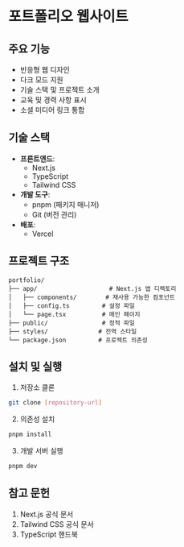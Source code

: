 # 포트폴리오 웹사이트

## 주요 기능
- 반응형 웹 디자인
- 다크 모드 지원
- 기술 스택 및 프로젝트 소개
- 교육 및 경력 사항 표시
- 소셜 미디어 링크 통합

## 기술 스택
- **프론트엔드**: 
  - Next.js
  - TypeScript
  - Tailwind CSS
- **개발 도구**:
  - pnpm (패키지 매니저)
  - Git (버전 관리)
- **배포**:
  - Vercel

## 프로젝트 구조
```
portfolio/
├── app/                    # Next.js 앱 디렉토리
│   ├── components/        # 재사용 가능한 컴포넌트
│   ├── config.ts         # 설정 파일
│   └── page.tsx          # 메인 페이지
├── public/               # 정적 파일
├── styles/              # 전역 스타일
└── package.json         # 프로젝트 의존성
```

## 설치 및 실행
1. 저장소 클론
```bash
git clone [repository-url]
```

2. 의존성 설치
```bash
pnpm install
```

3. 개발 서버 실행
```bash
pnpm dev
```

## 참고 문헌
1. Next.js 공식 문서
2. Tailwind CSS 공식 문서
3. TypeScript 핸드북
